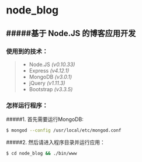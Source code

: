 # node_blog
#####基于 Node.JS 的博客应用开发
---
### 使用到的技术：
> * Node.JS      _(v0.10.33)_
> * Express      _(v4.12.1)_
> * MongoDB      _(v3.0.1)_
> * jQuery       _(v1.11.3)_
> * Bootstrap    _(v3.3.5)_

### 怎样运行程序：
#####1. 首先需要运行MongoDB:

```bash
$ mongod --config /usr/local/etc/mongod.conf
```

#####2. 然后请进入程序目录并运行应用：

```bash
$ cd node_blog && ./bin/www
```
